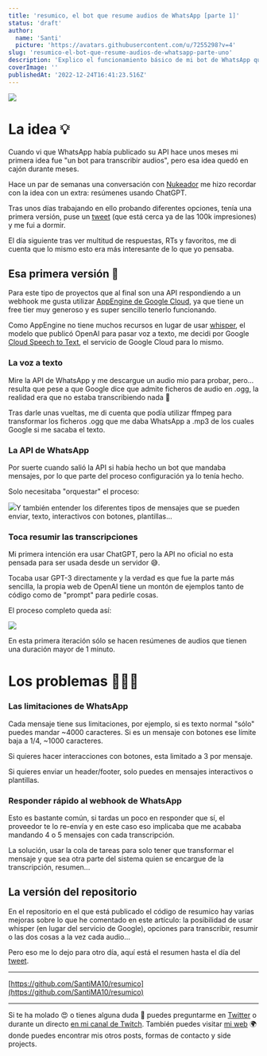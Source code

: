 ```yaml
---
title: 'resumico, el bot que resume audios de WhatsApp [parte 1]'
status: 'draft'
author:
  name: 'Santi'
  picture: 'https://avatars.githubusercontent.com/u/7255298?v=4'
slug: 'resumico-el-bot-que-resume-audios-de-whatsapp-parte-uno'
description: 'Explico el funcionamiento básico de mi bot de WhatsApp que permite transcribir y resumir mensajes de audio'
coverImage: ''
publishedAt: '2022-12-24T16:41:23.516Z'
---
```


![](/images/group-1-2x-EyNz.png)

# La idea 💡

Cuando vi que WhatsApp había publicado su API hace unos meses mi primera idea fue "un bot para transcribir audios", pero esa idea quedó en cajón durante meses.

Hace un par de semanas una conversación con [Nukeador](https://twitter.com/nukeador) me hizo recordar con la idea con un extra: resúmenes usando ChatGPT.

Tras unos días trabajando en ello probando diferentes opciones, tenía una primera versión, puse un [tweet](https://twitter.com/santima10/status/1604933925872160768) (que está cerca ya de las 100k impresiones) y me fui a dormir.

El día siguiente tras ver multitud de respuestas, RTs y favoritos, me di cuenta que lo mismo esto era más interesante de lo que yo pensaba.

## Esa primera versión 🚀

Para este tipo de proyectos que al final son una API respondiendo a un webhook me gusta utilizar [AppEngine de Google Cloud,](https://cloud.google.com/appengine) ya que tiene un free tier muy generoso y es super sencillo tenerlo funcionando.

Como AppEngine no tiene muchos recursos en lugar de usar [whisper](https://github.com/openai/whisper), el modelo que publicó OpenAI para pasar voz a texto, me decidi por Google [Cloud Speech to Text](https://cloud.google.com/speech-to-text), el servicio de Google Cloud para lo mismo.

### La voz a texto

Mire la API de WhatsApp y me descargue un audio mio para probar, pero... resulta que pese a que Google dice que admite ficheros de audio en .ogg, la realidad era que no estaba transcribiendo nada 🤦

Tras darle unas vueltas, me di cuenta que podía utilizar ffmpeg para transformar los ficheros .ogg que me daba WhatsApp a .mp3 de los cuales Google si me sacaba el texto.

### La API de WhatsApp

Por suerte cuando salió la API si había hecho un bot que mandaba mensajes, por lo que parte del proceso configuración ya lo tenía hecho.

Solo necesitaba "orquestar" el proceso:

![](/images/sin-ti-tulo-2021-03-15-1850-M1OD.png)Y también entender los diferentes tipos de mensajes que se pueden enviar, texto, interactivos con botones, plantillas...

### Toca resumir las transcripciones

Mi primera intención era usar ChatGPT, pero la API no oficial no esta pensada para ser usada desde un servidor 😅.

Tocaba usar GPT-3 directamente y la verdad es que fue la parte más sencilla, la propia web de OpenAI tiene un montón de ejemplos tanto de código como de "prompt" para pedirle cosas.

El proceso completo queda así:

![](/images/sin-ti-tulo-2021-03-15-1850-2-Q3Nz.png)

En esta primera iteración sólo se hacen resúmenes de audios que tienen una duración mayor de 1 minuto.

# **Los problemas 🤦🏻‍♂️**

### Las limitaciones de WhatsApp

Cada mensaje tiene sus limitaciones, por ejemplo, si es texto normal "sólo" puedes mandar \~4000 caracteres. Si es un mensaje con botones ese límite baja a 1/4, \~1000 caracteres.

Si quieres hacer interacciones con botones, esta limitado a 3 por mensaje.

Si quieres enviar un header/footer, solo puedes en mensajes interactivos o plantillas.

### Responder rápido al webhook de WhatsApp

Esto es bastante común, si tardas un poco en responder que sí, el proveedor te lo re-envía y en este caso eso implicaba que me acababa mandando 4 o 5 mensajes con cada transcripción.

La solución, usar la cola de tareas para solo tener que transformar el mensaje y que sea otra parte del sistema quien se encargue de la transcripción, resumen...

## La versión del repositorio

En el repositorio en el que está publicado el código de resumico hay varias mejoras sobre lo que he comentado en este artículo: la posibilidad de usar whisper (en lugar del servicio de Google), opciones para transcribir, resumir o las dos cosas a la vez cada audio...

Pero eso me lo dejo para otro día, aquí está el resumen hasta el día del [tweet](https://twitter.com/santima10/status/1604933925872160768).

---

[https://github.com/SantiMA10/resumico](https://github.com/SantiMA10/resumico)

---

Si te ha molado 😍 o tienes alguna duda 🤔 puedes preguntarme en [Twitter](https://twitter.com/SantiMA10b) o durante un directo [en mi canal de Twitch](https://twitch.tv/SantiMA10). También puedes visitar [mi web](https://santiagomartin.dev/) 🌍 donde puedes encontrar mis otros posts, formas de contacto y side projects.

